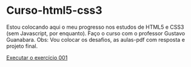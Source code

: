 # Curso-html5-css3
Estou colocando aqui o meu progresso nos estudos de HTML5 e CSS3 (sem Javascript, por enquanto). Faço o curso com o professor Gustavo Guanabara. Obs: Vou colocar os desafios, as aulas-pdf com resposta e projeto final.

<a href="https://skarzyll.github.io/Curso-html5-css3/d001/d001.html">Executar o exercício 001</a>
